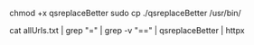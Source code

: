 chmod +x qsreplaceBetter
sudo cp ./qsreplaceBetter /usr/bin/


cat allUrls.txt | grep "=" | grep -v "==" | qsreplaceBetter | httpx 
